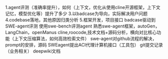 1.agent评测（准确率提升），如何（上下文，优化从使用cline开源框架，上下文记忆，模型优化等）提升了多少
3.以badcase为导向，实际解决用户问题
4.codebase落地，其他原因归类分析
5.框架开发，项目接口
badcase驱动到SWE-agent评测
使用swe-bench评测agent
熟悉swe-agent框架，autoGen，LangChain，openManus
cline,roocode,技术文档+源码分析，横向对比核心功能（上下文压缩算法，如何高效检索文件）
swe-agent对github流程的解决，prompt的安排，源码
SWEagent提出ACI代理计算机接口（工具包）
git提交记录（业务相关）
deepwiki文档